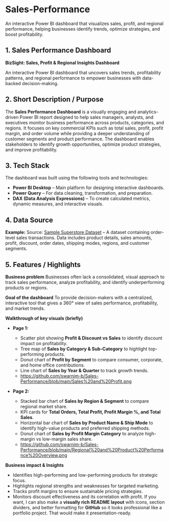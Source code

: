 # Sales-Performance
An interactive Power BI dashboard that visualizes sales, profit, and regional performance, helping businesses identify trends, optimize strategies, and boost profitability.

## 1. Sales Performance Dashboard

**BizSight: Sales, Profit & Regional Insights Dashboard**

An interactive Power BI dashboard that uncovers sales trends, profitability patterns, and regional performance to empower businesses with data-backed decision-making.

## 2. Short Description / Purpose

The **Sales Performance Dashboard** is a visually engaging and analytics-driven Power BI report designed to help sales managers, analysts, and executives monitor business performance across products, categories, and regions. It focuses on key commercial KPIs such as total sales, profit, profit margin, and order volume while providing a deeper understanding of customer segments and product performance. The dashboard enables stakeholders to identify growth opportunities, optimize product strategies, and improve profitability.

## 3. Tech Stack

The dashboard was built using the following tools and technologies:

* **Power BI Desktop** – Main platform for designing interactive dashboards.
* **Power Query** – For data cleaning, transformation, and preparation.
* **DAX (Data Analysis Expressions)** – To create calculated metrics, dynamic measures, and interactive visuals.

## 4. Data Source

**Example:**
Source: [Sample Superstore Dataset](https://www.kaggle.com/) – A dataset containing order-level sales transactions.
Data includes product details, sales amounts, profit, discount, order dates, shipping modes, regions, and customer segments.


## 5. Features / Highlights

**Business problem**
Businesses often lack a consolidated, visual approach to track sales performance, analyze profitability, and identify underperforming products or regions.

**Goal of the dashboard**
To provide decision-makers with a centralized, interactive tool that gives a 360° view of sales performance, profitability, and market trends.

**Walkthrough of key visuals (briefly)**

* **Page 1:**

  * Scatter plot showing **Profit & Discount vs Sales** to identify discount impact on profitability.
  * Tree map of **Sales by Category & Sub-Category** to highlight top-performing products.
  * Donut chart of **Profit by Segment** to compare consumer, corporate, and home office contributions.
  * Line chart of **Sales by Year & Quarter** to track growth trends.
  * https://github.com/swarnim-b/Sales-Performance/blob/main/Sales%20and%20Profit.png

* **Page 2:**

  * Stacked bar chart of **Sales by Region & Segment** to compare regional market share.
  * KPI cards for **Total Orders, Total Profit, Profit Margin %, and Total Sales**.
  * Horizontal bar chart of **Sales by Product Name & Ship Mode** to identify high-value products and preferred shipping methods.
  * Donut chart of **Sales by Profit Margin Category** to analyze high-margin vs low-margin sales share.
  * https://github.com/swarnim-b/Sales-Performance/blob/main/Regional%20and%20Product%20Performance%20Overview.png

**Business impact & Insights**

* Identifies high-performing and low-performing products for strategic focus.
* Highlights regional strengths and weaknesses for targeted marketing.
* Tracks profit margins to ensure sustainable pricing strategies.
* Monitors discount effectiveness and its correlation with profit.
If you want, I can also make a **visually rich README layout** with icons, section dividers, and better formatting for **GitHub** so it looks professional like a portfolio project. That would make it presentation-ready.
